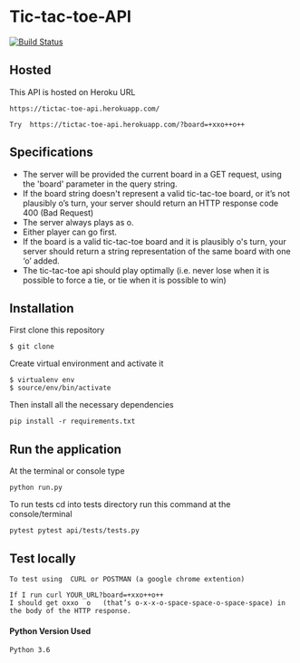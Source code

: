 # Tic-tac-toe-API

[![Build Status](https://travis-ci.org/owenbob/Tic-tac-toe-API.svg?branch=master)](https://travis-ci.org/owenbob/Tic-tac-toe-API)

## Hosted
This API is hosted on Heroku URL
```
https://tictac-toe-api.herokuapp.com/
```
```
Try  https://tictac-toe-api.herokuapp.com/?board=+xxo++o++ 
```

## Specifications
- The server will be provided the current board in a GET request, using the 'board' parameter in the query string.
- If the board string doesn't represent a valid tic-tac-toe board, or it’s not plausibly o’s turn, your server should return an HTTP response code 400 (Bad Request)
- The server always plays as o.
- Either player can go first.
- If the board is a valid tic-tac-toe board and it is plausibly o's turn, your server should return a string representation of the same board with one ‘o’ added.
-  The tic-tac-toe api should play optimally (i.e. never lose when it is possible to force a tie, or tie when it is possible to win)



## Installation
First clone this repository
```
$ git clone 
```
Create virtual environment and activate  it
```
$ virtualenv env
$ source/env/bin/activate
```
Then install all the necessary dependencies
```
pip install -r requirements.txt
```
## Run the application
At the terminal or console type
```
python run.py
```
To run tests  cd into tests directory run this command at the console/terminal
```
pytest pytest api/tests/tests.py
```
## Test locally
```
To test using  CURL or POSTMAN (a google chrome extention)
```
```
If I run curl YOUR_URL?board=+xxo++o++
I should get oxxo  o   (that’s o-x-x-o-space-space-o-space-space) in the body of the HTTP response.
```
#### Python Version Used
```
Python 3.6
```

